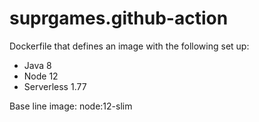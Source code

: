 # suprgames.github-action
Dockerfile that defines an image with the following set up:
* Java 8
* Node 12
* Serverless 1.77

Base line image: node:12-slim

